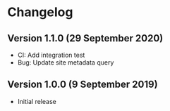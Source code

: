 # Changelog

## Version 1.1.0 (29 September 2020)

- CI: Add integration test
- Bug: Update site metadata query 

## Version 1.0.0 (9 September 2019)

- Initial release
